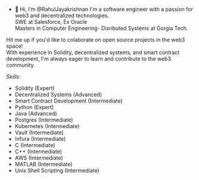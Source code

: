 - 👋 Hi, I’m @RahulJayakrishnan
I'm a software engineer with a passion for web3 and decentralized technologies.  
SWE at Salesforce, Ex Oracle  
Masters in Computer Engineering- Disributed Systems at Gorgia Tech.  

Hit me up if you'd like to colaborate on open source projects in the web3 space!  
With experience in Solidity, decentralized systems, and smart contract development, I'm always eager to learn and contribute to the web3 community.

*Skills:*
- Solidity (Expert)
- Decentralized Systems (Advanced)
- Smart Contract Development (Intermediate)
- Python (Expert)
- Java (Advanced)
- Postgres (Intermediate)
- Kubernetes (Intermediate)
- Vault (Intermediate)
- Infura (Intermediate)
- C (Intermediate)
- C++ (Intermediate)
- AWS (Intermediate)
- MATLAB (Intermediate)
- Unix Shell Scripting (Intermediate)
